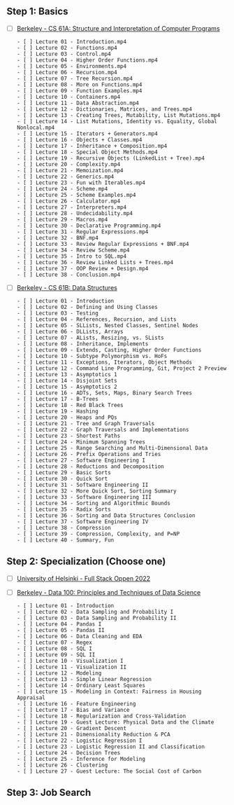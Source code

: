 ## Step 1: Basics

- [ ] [Berkeley - CS 61A: Structure and Interpretation of Computer Programs](https://inst.eecs.berkeley.edu/~cs61a/sp21/)<br>

      - [ ] Lecture 01 - Introduction.mp4
      - [ ] Lecture 02 - Functions.mp4    
      - [ ] Lecture 03 - Control.mp4    
      - [ ] Lecture 04 - Higher Order Functions.mp4    
      - [ ] Lecture 05 - Environments.mp4    
      - [ ] Lecture 06 - Recursion.mp4    
      - [ ] Lecture 07 - Tree Recursion.mp4    
      - [ ] Lecture 08 - More on Functions.mp4    
      - [ ] Lecture 09 - Function Examples.mp4    
      - [ ] Lecture 10 - Containers.mp4    
      - [ ] Lecture 11 - Data Abstraction.mp4    
      - [ ] Lecture 12 - Dictionaries, Matrices, and Trees.mp4    
      - [ ] Lecture 13 - Creating Trees, Mutability, List Mutations.mp4    
      - [ ] Lecture 14 - List Mutations, Identity vs. Equality, Global Nonlocal.mp4    
      - [ ] Lecture 15 - Iterators + Generators.mp4    
      - [ ] Lecture 16 - Objects + Classes.mp4    
      - [ ] Lecture 17 - Inheritance + Composition.mp4    
      - [ ] Lecture 18 - Special Object Methods.mp4    
      - [ ] Lecture 19 - Recursive Objects (LinkedList + Tree).mp4    
      - [ ] Lecture 20 - Complexity.mp4    
      - [ ] Lecture 21 - Memoization.mp4    
      - [ ] Lecture 22 - Generics.mp4    
      - [ ] Lecture 23 - Fun with Iterables.mp4    
      - [ ] Lecture 24 - Scheme.mp4    
      - [ ] Lecture 25 - Scheme Examples.mp4    
      - [ ] Lecture 26 - Calculator.mp4    
      - [ ] Lecture 27 - Interpreters.mp4    
      - [ ] Lecture 28 - Undecidability.mp4    
      - [ ] Lecture 29 - Macros.mp4    
      - [ ] Lecture 30 - Declarative Programming.mp4    
      - [ ] Lecture 31 - Regular Expressions.mp4    
      - [ ] Lecture 32 - BNF.mp4    
      - [ ] Lecture 33 - Review Regular Expressions + BNF.mp4    
      - [ ] Lecture 34 - Review Scheme.mp4    
      - [ ] Lecture 35 - Intro to SQL.mp4    
      - [ ] Lecture 36 - Review Linked Lists + Trees.mp4    
      - [ ] Lecture 37 - OOP Review + Design.mp4    
      - [ ] Lecture 38 - Conclusion.mp4

- [ ] [Berkeley - CS 61B: Data Structures](https://sp21.datastructur.es/)<br>

      - [ ] Lecture 01 - Introduction                 
      - [ ] Lecture 02 - Defining and Using Classes
      - [ ] Lecture 03 - Testing
      - [ ] Lecture 04 - References, Recursion, and Lists
      - [ ] Lecture 05 - SLLists, Nested Classes, Sentinel Nodes
      - [ ] Lecture 06 - DLLists, Arrays
      - [ ] Lecture 07 - ALists, Resizing, vs. SLists
      - [ ] Lecture 08 - Inheritance, Implements
      - [ ] Lecture 09 - Extends, Casting, Higher Order Functions
      - [ ] Lecture 10 - Subtype Polymorphism vs. HoFs
      - [ ] Lecture 11 - Exceptions, Iterators, Object Methods
      - [ ] Lecture 12 - Command Line Programming, Git, Project 2 Preview
      - [ ] Lecture 13 - Asymptotics 1
      - [ ] Lecture 14 - Disjoint Sets
      - [ ] Lecture 15 - Asymptotics 2
      - [ ] Lecture 16 - ADTs, Sets, Maps, Binary Search Trees
      - [ ] Lecture 17 - B-Trees
      - [ ] Lecture 18 - Red Black Trees
      - [ ] Lecture 19 - Hashing
      - [ ] Lecture 20 - Heaps and PQs
      - [ ] Lecture 21 - Tree and Graph Traversals
      - [ ] Lecture 22 - Graph Traversals and Implementations
      - [ ] Lecture 23 - Shortest Paths
      - [ ] Lecture 24 - Minimum Spanning Trees
      - [ ] Lecture 25 - Range Searching and Multi-Dimensional Data
      - [ ] Lecture 26 - Prefix Operations and Tries
      - [ ] Lecture 27 - Software Engineering I
      - [ ] Lecture 28 - Reductions and Decomposition
      - [ ] Lecture 29 - Basic Sorts
      - [ ] Lecture 30 - Quick Sort
      - [ ] Lecture 31 - Software Engineering II
      - [ ] Lecture 32 - More Quick Sort, Sorting Summary
      - [ ] Lecture 33 - Software Engineering III
      - [ ] Lecture 34 - Sorting and Algorithmic Bounds
      - [ ] Lecture 35 - Radix Sorts
      - [ ] Lecture 36 - Sorting and Data Structures Conclusion
      - [ ] Lecture 37 - Software Engineering IV
      - [ ] Lecture 38 - Compression
      - [ ] Lecture 39 - Compression, Complexity, and P=NP
      - [ ] Lecture 40 - Summary, Fun

## Step 2: Specialization (Choose one)

- [ ] [University of Helsinki - Full Stack Oppen 2022](https://fullstackopen.com/en/)<br>
- [ ] [Berkeley - Data 100: Principles and Techniques of Data Science](https://ds100.org/fa21/)<br>

      - [ ] Lecture 01 - Introduction
      - [ ] Lecture 02 - Data Sampling and Probability I    
      - [ ] Lecture 03 - Data Sampling and Probability II    
      - [ ] Lecture 04 - Pandas I    
      - [ ] Lecture 05 - Pandas II    
      - [ ] Lecture 06 - Data Cleaning and EDA    
      - [ ] Lecture 07 - Regex    
      - [ ] Lecture 08 - SQL I    
      - [ ] Lecture 09 - SQL II    
      - [ ] Lecture 10 - Visualization I    
      - [ ] Lecture 11 - Visualization II    
      - [ ] Lecture 12 - Modeling    
      - [ ] Lecture 13 - Simple Linear Regression    
      - [ ] Lecture 14 - Ordinary Least Squares    
      - [ ] Lecture 15 - Modeling in Context: Fairness in Housing Appraisal    
      - [ ] Lecture 16 - Feature Engineering    
      - [ ] Lecture 17 - Bias and Variance    
      - [ ] Lecture 18 - Regularization and Cross-Validation    
      - [ ] Lecture 19 - Guest Lecture: Physical Data and the Climate    
      - [ ] Lecture 20 - Gradient Descent    
      - [ ] Lecture 21 - Dimensionality Reduction & PCA    
      - [ ] Lecture 22 - Logistic Regression I    
      - [ ] Lecture 23 - Logistic Regression II and Classification    
      - [ ] Lecture 24 - Decision Trees    
      - [ ] Lecture 25 - Inference for Modeling    
      - [ ] Lecture 26 - Clustering    
      - [ ] Lecture 27 - Guest Lecture: The Social Cost of Carbon 

## Step 3: Job Search


